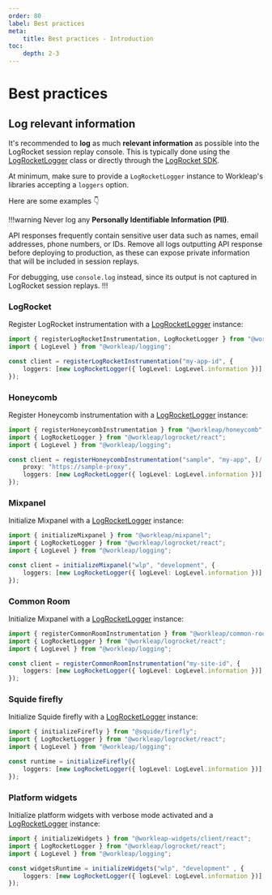 ```yaml
---
order: 80
label: Best practices
meta:
    title: Best practices - Introduction
toc:
    depth: 2-3
---
```


# Best practices

## Log relevant information

It's recommended to **log** as much **relevant information** as possible into the LogRocket session replay console. This is typically done using the [LogRocketLogger](./reference/LogRocketLogger.md) class or directly through the [LogRocket SDK](https://docs.logrocket.com/reference/console).

At minimum, make sure to provide a `LogRocketLogger` instance to Workleap's libraries accepting a `loggers` option.

Here are some examples :point_down:

!!!warning
Never log any **Personally Identifiable Information (PII)**.

API responses frequently contain sensitive user data such as names, email addresses, phone numbers, or IDs. Remove all logs outputting API response before deploying to production, as these can expose private information that will be included in session replays.

For debugging, use `console.log` instead, since its output is not captured in LogRocket session replays.
!!!

### LogRocket

Register LogRocket instrumentation with a [LogRocketLogger](./reference/LogRocketLogger.md) instance:

```ts !#5
import { registerLogRocketInstrumentation, LogRocketLogger } from "@workleap/logrocket/react";
import { LogLevel } from "@workleap/logging";

const client = registerLogRocketInstrumentation("my-app-id", {
    loggers: [new LogRocketLogger({ logLevel: LogLevel.information })]
});
```

### Honeycomb

Register Honeycomb instrumentation with a [LogRocketLogger](./reference/LogRocketLogger.md) instance:

```ts !#7
import { registerHoneycombInstrumentation } from "@workleap/honeycomb";
import { LogRocketLogger } from "@workleap/logrocket/react";
import { LogLevel } from "@workleap/logging";

const client = registerHoneycombInstrumentation("sample", "my-app", [/.+/g,], {
    proxy: "https://sample-proxy",
    loggers: [new LogRocketLogger({ logLevel: LogLevel.information })]
});
```

### Mixpanel

Initialize Mixpanel with a [LogRocketLogger](./reference/LogRocketLogger.md) instance:

```ts !#6
import { initializeMixpanel } from "@workleap/mixpanel";
import { LogRocketLogger } from "@workleap/logrocket/react";
import { LogLevel } from "@workleap/logging";

const client = initializeMixpanel("wlp", "development", {
    loggers: [new LogRocketLogger({ logLevel: LogLevel.information })]
});
```

### Common Room

Initialize Mixpanel with a [LogRocketLogger](./reference/LogRocketLogger.md) instance:

```ts !#6
import { registerCommonRoomInstrumentation } from "@workleap/common-room";
import { LogRocketLogger } from "@workleap/logrocket/react";
import { LogLevel } from "@workleap/logging";

const client = registerCommonRoomInstrumentation("my-site-id", {
    loggers: [new LogRocketLogger({ logLevel: LogLevel.information })]
});
```

### Squide firefly

Initialize Squide firefly with a [LogRocketLogger](./reference/LogRocketLogger.md) instance:

```ts !#6
import { initializeFirefly } from "@squide/firefly";
import { LogRocketLogger } from "@workleap/logrocket/react";
import { LogLevel } from "@workleap/logging";

const runtime = initializeFirefly({
    loggers: [new LogRocketLogger({ logLevel: LogLevel.information })]
});
```

### Platform widgets

Initialize platform widgets with verbose mode activated and a [LogRocketLogger](./reference/LogRocketLogger.md) instance:

```ts !#6
import { initializeWidgets } from "@workleap-widgets/client/react";
import { LogRocketLogger } from "@workleap/logrocket/react";
import { LogLevel } from "@workleap/logging";

const widgetsRuntime = initializeWidgets("wlp", "development" , {
    loggers: [new LogRocketLogger({ logLevel: LogLevel.information })]
});
```
